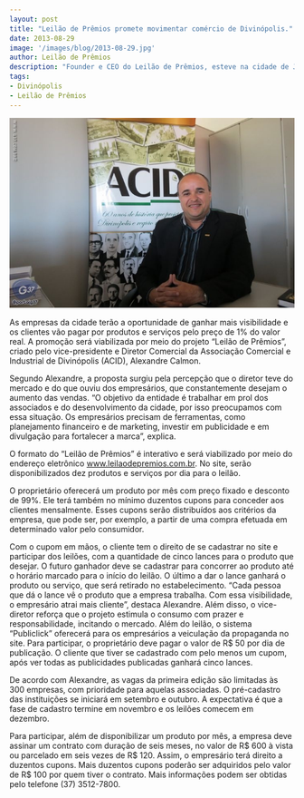 ```yaml
---
layout: post
title: "Leilão de Prêmios promete movimentar comércio de Divinópolis."
date: 2013-08-29
image: '/images/blog/2013-08-29.jpg'
author: Leilão de Prêmios
description: "Founder e CEO do Leilão de Prêmios, esteve na cidade de Jales-SP no dia 23/09/2015, para ministrar uma palestra para alunos da UNIJALES e empresários convidados sobre Inovação."
tags:
- Divinópolis
- Leilão de Prêmios
---
```


![Alt text](/images/blog/2013-08-29.jpg "“Leilão de prêmios promete movimentar comércio de Divinópolis")

As empresas da cidade terão a oportunidade de ganhar mais visibilidade e os clientes vão pagar por produtos e serviços pelo preço de 1% do valor real. A promoção será viabilizada por meio do projeto “Leilão de Prêmios”, criado pelo vice-presidente e Diretor Comercial da Associação Comercial e Industrial de Divinópolis (ACID), Alexandre Calmon.
 

Segundo Alexandre, a proposta surgiu pela percepção que o diretor teve do mercado e do que ouviu dos empresários, que constantemente desejam o aumento das vendas. “O objetivo da entidade é trabalhar em prol dos associados e do desenvolvimento da cidade, por isso preocupamos com essa situação. Os empresários precisam de ferramentas, como planejamento financeiro e de marketing, investir em publicidade e em divulgação para fortalecer a marca”, explica.
 

O formato do “Leilão de Prêmios” é interativo e será viabilizado por meio do endereço eletrônico www.leilaodepremios.com.br.  No site, serão disponibilizados dez produtos e serviços por dia para o leilão.
 

O proprietário oferecerá um produto por mês com preço fixado e desconto de 99%. Ele terá também no mínimo duzentos cupons para conceder aos clientes mensalmente. Esses cupons serão distribuídos aos critérios da empresa, que pode ser, por exemplo, a partir de uma compra efetuada em determinado valor pelo consumidor.
 

Com o cupom em mãos, o cliente tem o direito de se cadastrar no site e participar dos leilões, com a quantidade de cinco lances para o produto que desejar. O futuro ganhador deve se cadastrar para concorrer ao produto até o horário marcado para o início do leilão. O último a dar o lance ganhará o produto ou serviço, que será retirado no estabelecimento.
“Cada pessoa que dá o lance vê o produto que a empresa trabalha. Com essa visibilidade, o empresário atrai mais cliente”, destaca Alexandre. Além disso, o vice-diretor reforça que o projeto estimula o consumo com prazer e responsabilidade, incitando o mercado. 
Além do leilão, o sistema “Publiclick” oferecerá para os empresários a veiculação da propaganda no site. Para participar, o proprietário deve pagar o valor de R$ 50 por dia de publicação. O cliente que tiver se cadastrado com pelo menos um cupom, após ver todas as publicidades publicadas ganhará cinco lances.
 

De acordo com Alexandre, as vagas da primeira edição são limitadas às 300 empresas, com prioridade para aquelas associadas. O pré-cadastro das instituições se iniciará em setembro e outubro. A expectativa é que a fase de cadastro termine em novembro e os leilões comecem em dezembro.
 

Para participar, além de disponibilizar um produto por mês, a empresa deve assinar um contrato com duração de seis meses, no valor de R$ 600 à vista ou parcelado em seis vezes de R$ 120. Assim, o empresário terá direito a duzentos cupons. Mais duzentos cupons poderão ser adquiridos pelo valor de R$ 100 por quem tiver o contrato. Mais informações podem ser obtidas pelo telefone (37) 3512-7800.

